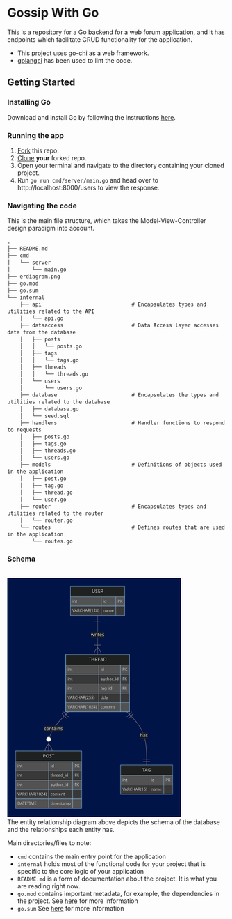 # Gossip With Go

This is a repository for a Go backend for a web forum application, and it has endpoints which facilitate CRUD 
functionality for the application. 

* This project uses [go-chi](https://github.com/go-chi/chi) as a web framework.
* [golangci](https://github.com/golangci/golangci-lint) has been used to lint the code. 


## Getting Started

### Installing Go

Download and install Go by following the instructions [here](https://go.dev/doc/install).

### Running the app
1. [Fork](https://docs.github.com/en/get-started/quickstart/fork-a-repo#forking-a-repository) this repo.
2. [Clone](https://docs.github.com/en/get-started/quickstart/fork-a-repo#cloning-your-forked-repository) **your** forked repo.
3. Open your terminal and navigate to the directory containing your cloned project.
4. Run `go run cmd/server/main.go` and head over to http://localhost:8000/users to view the response.


### Navigating the code
This is the main file structure, which takes the Model-View-Controller design paradigm into account.
```
.
├── README.md
├── cmd
│   └── server
│       └── main.go
├── erdiagram.png
├── go.mod
├── go.sum
└── internal
    ├── api                             # Encapsulates types and utilities related to the API
    │   └── api.go
    ├── dataaccess                      # Data Access layer accesses data from the database
    │   ├── posts
    │   │   └── posts.go
    │   ├── tags
    │   │   └── tags.go
    │   ├── threads
    │   │   └── threads.go
    │   └── users
    │       └── users.go
    ├── database                        # Encapsulates the types and utilities related to the database
    │   ├── database.go
    │   └── seed.sql
    ├── handlers                        # Handler functions to respond to requests
    │   ├── posts.go
    │   ├── tags.go
    │   ├── threads.go
    │   └── users.go
    ├── models                          # Definitions of objects used in the application
    │   ├── post.go
    │   ├── tag.go
    │   ├── thread.go
    │   └── user.go
    ├── router                          # Encapsulates types and utilities related to the router
    │   └── router.go
    └── routes                          # Defines routes that are used in the application
        └── routes.go

```
### Schema
<br/>
<img src="./erdiagram.png" width="400" alt="Entity relationship diagram">
<br/>
The entity relationship diagram above depicts the schema of the database and the relationships each entity has.

Main directories/files to note:
* `cmd` contains the main entry point for the application
* `internal` holds most of the functional code for your project that is specific to the core logic of your application
* `README.md` is a form of documentation about the project. It is what you are reading right now.
* `go.mod` contains important metadata, for example, the dependencies in the project. See [here](https://go.dev/ref/mod) for more information
* `go.sum` See [here](https://go.dev/ref/mod) for more information
